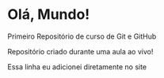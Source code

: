 # Olá, Mundo!
 Primeiro Repositório de curso de Git e GitHub

Repositório criado durante uma aula ao vivo!

Essa linha eu adicionei diretamente no site
